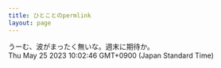 ```yaml
---
title: ひとことのpermlink
layout: page
---
```

<div class="box" dt="1684976566828">
  うーむ、波がまったく無いな。週末に期待か。
  <div class="content is-small">Thu May 25 2023 10:02:46 GMT+0900 (Japan Standard Time)</div>
</div>